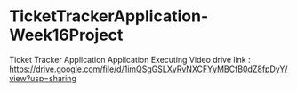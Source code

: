 # TicketTrackerApplication-Week16Project
Ticket Tracker Application
Application Executing Video drive link  :  https://drive.google.com/file/d/1imQSgGSLXyRvNXCFYyMBCfB0dZ8fpDyY/view?usp=sharing
